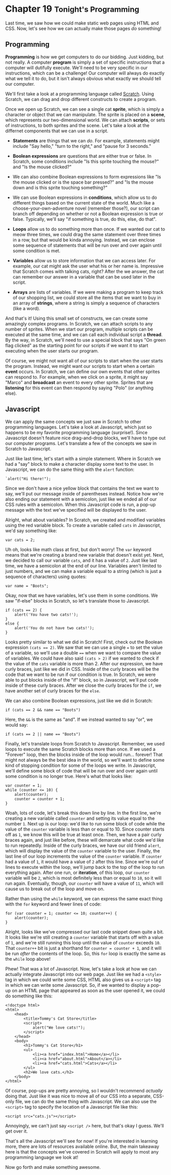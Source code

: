 <div class="page-header">
    <h1>Chapter 19 <small>Tonight's Programming</small></h1>
</div>

Last time, we saw how we could make static web pages using HTML and CSS. Now, let's see how we can actually make those pages _do_ something!

## Programming

**Programming** is how we get computers to do our bidding. Just kidding, but not really. A computer **program** is simply a set of specific instructions that a computer will dutifully execute. We'll need to be very specific in our instructions, which can be a challenge! Our computer will always do exactly what we tell it to do, but it isn't always obvious what exactly we should tell our computer.

We'll first take a look at a programming language called [Scratch](http://scratch.mit.edu). Using Scratch, we can drag and drop different constructs to create a program.

Once we open up Scratch, we can see a single cat **sprite**, which is simply a character or object that we can manipulate. The sprite is placed on a **scene**, which represents our two-dimensional world. We can attach **scripts**, or sets of instructions, to both sprites and the scene. Let's take a look at the differnet components that we can use in a script.

* **Statements** are things that we can _do_. For example, statements might include "Say hello," "turn to the right," and "pause for 3 seconds."

* **Boolean expressions** are questions that are either true or false. In Scratch, some conditions include "Is this sprite touching the mouse?" and "Is the mouse clicked?"

* We can also combine Boolean expressions to form expressions like "Is the mouse clicked or is the space bar pressed?" and "Is the mouse down and is this sprite touching something?"

* We can use Boolean expressions in **conditions**, which allow us to do different things based on the current state of the world. Much like a choose-your-own-adventure novel (remember those?), our script can branch off depending on whether or not a Boolean expression is true or false. Typically, we'll say "if something is true, do this, else, do that".

* **Loops** allow us to do something more than once. If we wanted our cat to meow three times, we could drag the same statement over three times in a row, but that would be kinda annoying. Instead, we can enclose some sequence of statements that will be run over and over again until some condition is met.

* **Variables** allow us to store information that we can access later. For example, our cat might ask the user what his or her name is. Impressive that Scratch comes with talking cats, right? After the we answer, the cat can remember our answer in a variable that can be used later in the script.

* **Arrays** are lists of variables. If we were making a program to keep track of our shopping list, we could store all the items that we want to buy in an array of **strings**, where a string is simply a sequence of characters (like a word).

And that's it! Using this small set of constructs, we can create some amazingly complex programs. In Scratch, we can attach scripts to any number of sprites. When we start our program, multiple scripts can be executed at the same time, and we can call each individual script a **thread**. By the way, in Scratch, we'll need to use a special block that says "On green flag clicked" as the starting point for our scripts if we want it to start executing when the user starts our program.

Of course, we might not want all of our scripts to start when the user starts the program. Instead, we might want our scripts to start when a certain **event** occurs. In Scratch, we can define our own events that other sprites can respond to. For example, when we click on a sprite, it might say "Marco" and **broadcast** an event to every other sprite. Sprites that are **listening** for this event can then respond by saying "Polo" (or anything else).

## Javascript

We can apply the same concepts we just saw in Scratch to other programming languages. Let's take a look at Javascript, which just so happens to be my favorite programming language (surprise!). Since Javascript doesn't feature nice drag-and-drop blocks, we'll have to type out our computer programs. Let's translate a few of the concepts we saw in Scratch to Javascript.

Just like last time, let's start with a simple statement. Where in Scratch we had a "say" block to make a character display some text to the user. In Javascript, we can do the same thing with the `alert` function:

    `alert("Hi there!");

Since we don't have a nice yellow block that contains the text we want to say, we'll put our message inside of parentheses instead. Notice how we're also ending our statement with a semicolon, just like we ended all of our CSS rules with a semicolon. When this Javascript code is run, a pop-up message with the text we've specified will be displayed to the user.

Alright, what about variables? In Scratch, we created and modified variables using the red variable block. To create a variable called `cats` in Javascript, we'd say something like:

    var cats = 2;

Uh oh, looks like math class at first, but don't worry! The `var` keyword means that we're creating a brand new variable that doesn't exist yet. Next, we decided to call our variable `cats`, and it has a value of `2`. Just like last time, we have a semicolon at the end of our line. Variables aren't limited to just numbers, and we can make a variable equal to a string (which is just a sequence of characters) using quotes:

    var name = "Boots";

Okay, now that we have variables, let's use them in some conditions. We saw "if-else" blocks in Scratch, so let's translate those to Javascript.

    if (cats == 2) {
        alert('You have two cats!');
    }
    else {
        alert('You do not have two cats!');
    }

Looks pretty similar to what we did in Scratch! First, check out the Boolean expression `(cats == 2)`. We saw that we can use a single `=` to set the value of a variable, so we'll use a double `==` when we want to compare the value of variables. We could have also said `(cats > 2)` if we wanted to check if the value of the `cats` variable is more than 2. After our expression, we have curly braces, just like we did in CSS. Inside of the curly braces will be the code that we want to be run if our condition is true. In Scratch, we were able to put blocks inside of the "if" block, so in Javascript, we'll put code inside of these curly braces. After we close the curly braces for the `if`, we have another set of curly braces for the `else`.

We can also combine Boolean expressions, just like we did in Scratch:

    if (cats == 2 && name == "Boots")

Here, the `&&` is the same as "and". If we instead wanted to say "or", we would say:

    if (cats == 2 || name == "Boots")

Finally, let's translate loops from Scratch to Javascript. Remember, we used loops to execute the same Scratch blocks more than once. If we used a "Forever" loop, then the blocks inside of the loop would run... forever! That might not always be the best idea in the world, so we'll want to define some kind of stopping condition for some of the loops we write. In Javascript, we'll define some block of code that will be run over and over again until some condition is no longer true. Here's what that looks like:

    var counter = 1;
    while (counter <= 10) {
        alert(counter);
        counter = counter + 1;
    }

Woah, lots of code, let's break this down line by line. In the first line, we're creating a new variable called `counter` and setting its value equal to the number `1`. Next up is our loop: we'd like to run some block of code while the value of the `counter` variable is less than or equal to 10. Since counter starts off as `1`, we know this will be true at least once. Then, we have a pair curly braces again, and just like before, these will demarcate what code we'd like to run repeatedly. Inside of the curly braces, we have our old friend `alert`, which will display the value of the `counter` variable to the user. Finally, the last line of our loop increments the value of the `counter` variable. If `counter` had a value of `1`, it would have a value of `2` after this line. Since we're out of lines to execute within the loop, we'll jump back to the top of the loop to run everything again. After one run, or **iteration**, of this loop, our `counter` variable will be `2`, which is most definitely less than or equal to `10`, so it will run again. Eventually, though, our `counter` will have a value of `11`, which will cause us to break out of the loop and move on.

Rather than using the `while` keyword, we can express the same exact thing with the `for` keyword and fewer lines of code:

    for (var counter = 1; counter <= 10; counter++) {
        alert(counter);
    }

Alright, looks like we've compressed our last code snippet down quite a bit. It looks like we're still creating a `counter` variable that starts off with a value of `1`, and we're still running this loop until the value of `counter` exceeds `10`. That `counter++` bit is just a shorthand for `counter = counter + 1`, and it will be run _after_ the contents of the loop. So, this `for` loop is exactly the same as the `while` loop above!

Phew! That was a lot of Javascript. Now, let's take a look at how we can actually integrate Javascript into our web page. Just like we had a `<style>` tag in which we could write some CSS, HTML also gives us a `<script>` tag in which we can write some Javascript. So, if we wanted to display a pop-up on an HTML page that appeared as soon as the user opened it, we could do something like this:

    <!doctype html>
    <html>
        <head>
            <title>Tommy's Cat Store</title>
            <script>
                alert("We love cats!");
            </script>
        </head>
        <body>
            <h1>Tommy's Cat Store</h1>
            <ul>
                <li><a href="index.html">Home</a></li>
                <li><a href="about.html">About</a></li>
                <li><a href="cats.html">Cats</a></li>
            </ul>
            <h2>We love cats.</h2>
        </body>
    </html>

Of course, pop-ups are pretty annoying, so I wouldn't recommend _actually_ doing that. Just like it was nice to move all of our CSS into a separate, CSS-only file, we can do the same thing with Javascript. We can also use the `<script>` tag to specify the location of a Javascript file like this:

    <script src="cats.js"></script>

Annoyingly, we can't just say `<script />` here, but that's okay I guess. We'll get over it.

That's all the Javascript we'll see for now! If you're interested in learning more, there are lots of resources available online. But, the main takeaway here is that the concepts we've covered in Scratch will apply to most any programming language we look at!

Now go forth and make something awesome.
